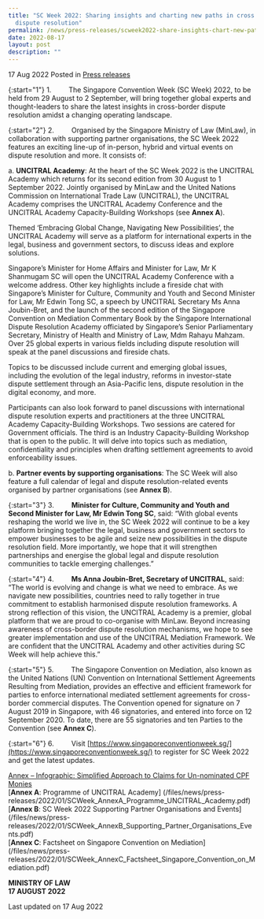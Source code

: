 ```yaml
---
title: "SC Week 2022: Sharing insights and charting new paths in cross border
  dispute resolution"
permalink: /news/press-releases/scweek2022-share-insights-chart-new-paths-cross-border-dispute-resolution
date: 2022-08-17
layout: post
description: ""
---
```

17 Aug 2022 Posted in [Press releases](/news/press-releases)

{:start="1"}
1.         The Singapore Convention Week (SC Week) 2022, to be held from 29 August to 2 September, will bring together global experts and thought-leaders to share the latest insights in cross-border dispute resolution amidst a changing operating landscape.

{:start="2"}
2.                  Organised by the Singapore Ministry of Law (MinLaw), in collaboration with supporting partner organisations, the SC Week 2022 features an exciting line-up of in-person, hybrid and virtual events on dispute resolution and more. It consists of:

a.	         **UNCITRAL Academy**: At the heart of the SC Week 2022 is the UNCITRAL Academy which returns for its second edition from 30 August to 1 September 2022. Jointly organised by MinLaw and the United Nations Commission on International Trade Law (UNCITRAL), the UNCITRAL Academy comprises the UNCITRAL Academy Conference and the UNCITRAL Academy Capacity-Building Workshops (see **Annex A**).<br>

Themed ‘Embracing Global Change, Navigating New Possibilities’, the UNCITRAL Academy will serve as a platform for international experts in the legal, business and government sectors, to discuss ideas and explore solutions.<br>

Singapore’s Minister for Home Affairs and Minister for Law, Mr K Shanmugam SC will open the UNCITRAL Academy Conference with a welcome address. Other key highlights include a fireside chat with Singapore’s Minister for Culture, Community and Youth and Second Minister for Law, Mr Edwin Tong SC, a speech by UNCITRAL Secretary Ms Anna Joubin-Bret, and the launch of the second edition of the Singapore Convention on Mediation Commentary Book by the Singapore International Dispute Resolution Academy officiated by Singapore’s Senior Parliamentary Secretary, Ministry of Health and Ministry of Law, Mdm Rahayu Mahzam. Over 25 global experts in various fields including dispute resolution will speak at the panel discussions and fireside chats.

Topics to be discussed include current and emerging global issues, including the evolution of the legal industry, reforms in investor-state dispute settlement through an Asia-Pacific lens, dispute resolution in the digital economy, and more.

Participants can also look forward to panel discussions with international dispute resolution experts and practitioners at the three UNCITRAL Academy Capacity-Building Workshops. Two sessions are catered for Government officials. The third is an Industry Capacity-Building Workshop that is open to the public. It will delve into topics such as mediation, confidentiality and principles when drafting settlement agreements to avoid enforceability issues.

b.	         **Partner events by supporting organisations**: The SC Week will also feature a full calendar of legal and dispute resolution-related events organised by partner organisations (see **Annex B**). 

{:start="3"}
3.                  **Minister for Culture, Community and Youth and Second Minister for Law, Mr Edwin Tong SC**, said: “With global events reshaping the world we live in, the SC Week 2022 will continue to be a key platform bringing together the legal, business and government sectors to empower businesses to be agile and seize new possibilities in the dispute resolution field. More importantly, we hope that it will strengthen partnerships and energise the global legal and dispute resolution communities to tackle emerging challenges.”

{:start="4"}
4.                  **Ms Anna Joubin-Bret, Secretary of UNCITRAL**, said: “The world is evolving and change is what we need to embrace. As we navigate new possibilities, countries need to rally together in true commitment to establish harmonised dispute resolution frameworks. A strong reflection of this vision, the UNCITRAL Academy is a premier, global platform that we are proud to co-organise with MinLaw. Beyond increasing awareness of cross-border dispute resolution mechanisms, we hope to see greater implementation and use of the UNCITRAL Mediation Framework. We are confident that the UNCITRAL Academy and other activities during SC Week will help achieve this.”

{:start="5"}
5.                  The Singapore Convention on Mediation, also known as the United Nations (UN) Convention on International Settlement Agreements Resulting from Mediation, provides an effective and efficient framework for parties to enforce international mediated settlement agreements for cross-border commercial disputes. The Convention opened for signature on 7 August 2019 in Singapore, with 46 signatories, and entered into force on 12 September 2020. To date, there are 55 signatories and ten Parties to the Convention (see **Annex C**).

{:start="6"}
6.                  Visit [https://www.singaporeconventionweek.sg/](https://www.singaporeconventionweek.sg/) to register for SC Week 2022 and get the latest updates.


[Annex – Infographic: Simplified Approach to Claims for Un-nominated CPF Monies](/files/news/press-releases/2022/01/SCWeek_AnnexA_Programme_UNCITRAL_Academy.pdf)<br>
[<b>Annex A</b>: Programme of UNCITRAL Academy] 
(/files/news/press-releases/2022/01/SCWeek_AnnexA_Programme_UNCITRAL_Academy.pdf)<br>
[<b>Annex B</b>: SC Week 2022 Supporting Partner Organisations and Events] 
(/files/news/press-releases/2022/01/SCWeek_AnnexB_Supporting_Partner_Organisations_Events.pdf)<br>
[<b>Annex C</b>: Factsheet on Singapore Convention on Mediation] 
(/files/news/press-releases/2022/01/SCWeek_AnnexC_Factsheet_Singapore_Convention_on_Mediation.pdf)<br>

**MINISTRY OF LAW**
<br>**17 AUGUST 2022**

<p class="right-side-updated">Last updated on 17 Aug 2022</p>